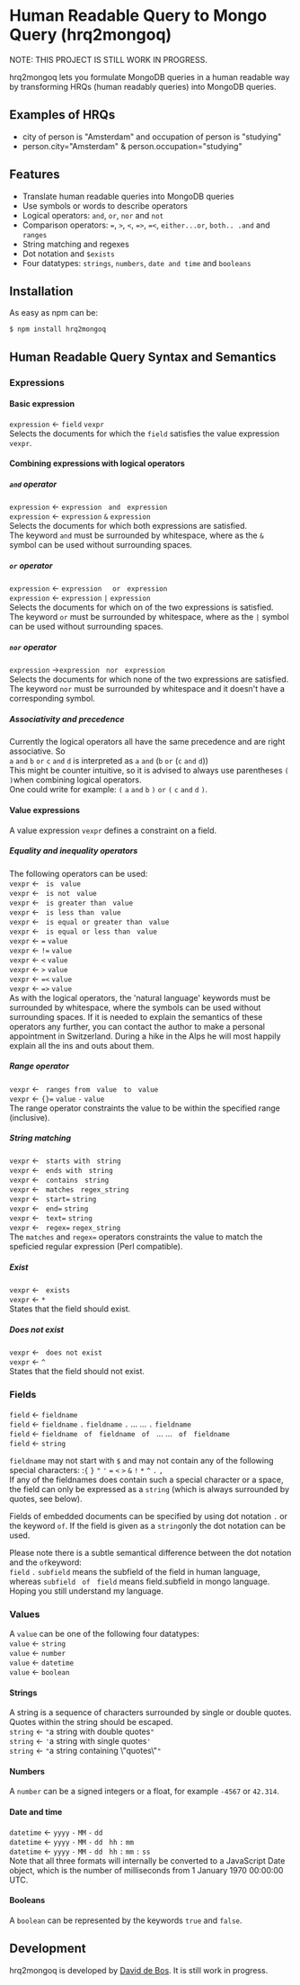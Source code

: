 Human Readable Query to Mongo Query (hrq2mongoq)
================================================

NOTE: THIS PROJECT IS STILL WORK IN PROGRESS.

hrq2mongoq lets you formulate MongoDB queries in a human readable way by 
transforming HRQs (human readably queries) into MongoDB queries.

Examples of HRQs
----------------
  * city of person is "Amsterdam" and occupation of person is "studying"
  * person.city="Amsterdam" & person.occupation="studying"
  
Features
--------

  * Translate human readable queries into MongoDB queries
  * Use symbols or words to describe operators  
  * Logical operators: `and`, `or`, `nor` and `not`
  * Comparison operators: `=`, `>`, `<`, `=>`, `=<`, `either...or`, `both..
  .and` and `ranges`
  * String matching and regexes
  * Dot notation and `$exists`
  * Four datatypes: `strings`, `numbers`, `date and time` and `booleans`


Installation
------------
As easy as npm can be:

    $ npm install hrq2mongoq


Human Readable Query Syntax and Semantics
-----------------------------------------

### Expressions

#### Basic expression
`expression` <- `field` `vexpr`\
Selects the documents for which the `field` satisfies the value expression `vexpr`.

#### Combining expressions with logical operators

##### `and` operator
`expression` <- `expression` &nbsp; `and` &nbsp; `expression`\
`expression` <- `expression` `&` `expression`\
Selects the documents for which both expressions are satisfied.\
The keyword `and` must be surrounded by whitespace, where as the `&` symbol can be used without surrounding spaces.

##### `or` operator
`expression` <- `expression`  &nbsp; ` or` &nbsp; `expression`\
`expression` <- `expression` `|` `expression`\
Selects the documents for which on of the two expressions is satisfied.\
The keyword `or` must be surrounded by whitespace, where as the `|` symbol can be used without surrounding spaces.

##### `nor` operator
`expression` ->`expression` &nbsp; `nor` &nbsp; `expression`\
Selects the documents for which none of the two expressions are satisfied.\
The keyword `nor` must be surrounded by whitespace and it doesn't have a corresponding symbol.

##### Associativity and precedence
Currently the logical operators all have the same precedence and are right associative. So\
`a` `and` `b` `or` `c` `and` `d` is interpreted as `a` `and` (`b` `or` (`c` `and` `d`))\
This might be counter intuitive, so it is advised to always use parentheses `(` `)`when combining logical operators.\
One could write for example: `(` `a` `and` `b` `)` `or` `(` `c` `and` `d` `)`.

#### Value expressions
A value expression `vexpr` defines a constraint on a field.

##### Equality and inequality operators
The following operators can be used:\
`vexpr` <- &nbsp; `is` &nbsp; `value`\
`vexpr` <- &nbsp; `is not` &nbsp; `value`\
`vexpr` <- &nbsp; `is greater than` &nbsp; `value`\
`vexpr` <- &nbsp; `is less than` &nbsp; `value`\
`vexpr` <- &nbsp; `is equal or greater than` &nbsp; `value`\
`vexpr` <- &nbsp; `is equal or less than` &nbsp; `value`\
`vexpr` <- `=` `value`\
`vexpr` <- `!=` `value`\
`vexpr` <- `<` `value`\
`vexpr` <- `>` `value`\
`vexpr` <- `=<` `value`\
`vexpr` <- `=>` `value`\
As with the logical operators, the 'natural language' keywords must be surrounded by whitespace, where the symbols can be used without surrounding spaces. If it is needed to explain the semantics of these operators any further, you can contact the author to make a personal appointment in Switzerland. During a hike in the Alps he will most happily explain all the ins and outs about them.

##### Range operator
`vexpr` <- &nbsp; `ranges from` &nbsp; `value` &nbsp; `to` &nbsp; `value`\
`vexpr` <- `{}=` `value` `-` `value`\
The range operator constraints the value to be within the specified range (inclusive).

##### String matching
`vexpr` <- &nbsp; `starts with` &nbsp; `string`\
`vexpr` <- &nbsp; `ends with` &nbsp; `string`\
`vexpr` <- &nbsp; `contains` &nbsp; `string`\
`vexpr` <- &nbsp; `matches` &nbsp; `regex_string`\
`vexpr` <- &nbsp; `start=` `string`\
`vexpr` <- &nbsp; `end=` `string`\
`vexpr` <- &nbsp; `text=` `string`\
`vexpr` <- &nbsp; `regex=` `regex_string`\
The `matches` and `regex=` operators constraints the value to match the speficied regular expression (Perl compatible).

##### Exist
`vexpr` <- &nbsp; `exists`\
`vexpr` <- `*`\
States that the field should exist.

##### Does not exist
`vexpr` <- &nbsp; `does not exist`\
`vexpr` <- `^`\
States that the field should not exist.

### Fields
`field` <- `fieldname`\
`field` <- `fieldname` `.` `fieldname` `.` ... ... `.` `fieldname`\
`field` <- `fieldname` &nbsp; `of` &nbsp; `fieldname` &nbsp; `of` &nbsp; ... ... &nbsp; `of` &nbsp; `fieldname`\
`field` <- `string`

`fieldname` may not start with `$` and may not contain any of the following special characters: :`{` `}` `"` `'` `=` `<` `>` `&` `!` `*` `^` `.` `,`\
If any of the fieldnames does contain such a special character or a space, the field can only be expressed as a `string` (which is always surrounded by quotes, see below).

Fields of embedded documents can be specified by using dot notation `.` or the keyword `of`. If the field is given as a `string`only the dot notation can be used.

Please note there is a subtle semantical difference between the dot notation and the `of`keyword:\
`field` `.` `subfield` means the subfield of the field in human language, whereas `subfield` &nbsp; `of` &nbsp; `field` means field.subfield in mongo language. Hoping you still understand my language.

### Values
A `value` can be one of the following four datatypes:\
`value` <- `string`\
`value` <- `number`\
`value` <- `datetime`\
`value` <- `boolean`

#### Strings

A string is a sequence of characters surrounded by single or double 
quotes. Quotes within the string should be escaped.\
`string` <- `"`a string with double quotes`"`\
`string` <- `'`a string with single quotes`'`\
`string` <- `"`a string containing \\"quotes\\"`"`

#### Numbers

A `number` can be a signed integers or a float, for example `-4567` or `42.314`.

#### Date and time
`datetime` <- `yyyy` `-` `MM` `-` `dd`\
`datetime` <- `yyyy` `-` `MM` `-` `dd` &nbsp; `hh` `:` `mm`\
`datetime` <- `yyyy` `-` `MM` `-` `dd` &nbsp; `hh` `:` `mm` `:` `ss `\
Note that all three formats will internally be converted to a JavaScript Date 
object, which is the number of milliseconds from 1 January 1970 00:00:00 UTC.

#### Booleans
A `boolean` can be represented by the keywords `true` and `false`.

Development
-----------
hrq2mongoq is developed by [David de Bos](http://www.debos.eu).
It is still work in progress.